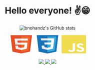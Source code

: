 <div align="center">

 # Hello everyone! ✌😁

 ![bnohandz's GitHub stats](https://github-readme-stats.vercel.app/api?username=bnohandz&show_icons=true&theme=cobalt)
 
 <div>
  <img align="center" alt="bno-HTML" height="60" width="80" src="https://raw.githubusercontent.com/devicons/devicon/master/icons/html5/html5-original.svg">
  <img align="center" alt="bno-CSS" height="60" width="80" src="https://raw.githubusercontent.com/devicons/devicon/master/icons/css3/css3-original.svg">
  <img align="center" alt="bno-Js" height="60" width="80" src="https://raw.githubusercontent.com/devicons/devicon/master/icons/javascript/javascript-plain.svg">
 </div>

 <br>

 <div>
  <a href="https://www.linkedin.com/in/brunofrnnds/" target="_blank">
   <img src="https://img.shields.io/badge/-LinkedIn-%230077B5?style=for-the-badge&logo=linkedin&logoColor=white"
  </a>
  <a href="mailto:bnohunt@gmail.com" target="_blank">
   <img src="https://img.shields.io/badge/-Gmail-%23333?style=for-the-badge&logo=gmail&logoColor=white">
  </a>
  <a href="https://instagram.com/bno_hunt" target="_blank">
   <img src="https://img.shields.io/badge/-Instagram-%23E4405F?style=for-the-badge&logo=instagram&logoColor=white">
  </a>
 </div>
</div>
